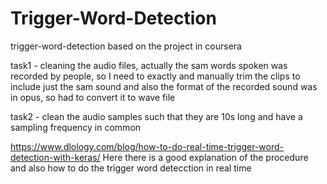 # Trigger-Word-Detection

trigger-word-detection based on the project in coursera

task1 - cleaning the audio files, actually the sam words spoken was recorded by people, so I need to exactly and manually trim the clips to include just the sam sound and also the format of the recorded sound was in opus, so had to convert it to wave file

task2 - clean the audio samples such that they are 10s long and have a sampling frequency in common

https://www.dlology.com/blog/how-to-do-real-time-trigger-word-detection-with-keras/ Here there is a good explanation of the procedure and also how to do the trigger word detecction in real time


